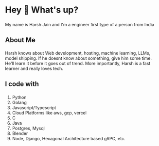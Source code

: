 <h1 align="left">Hey 👋 What's up?</h1>

###

<p align="left">My name is Harsh Jain and I'm a engineer first type of a person from India</p>

###

<h2 align="left">About Me</h2>

###

<p align="left">Harsh knows about Web development, hosting, machine learning, LLMs, model shipping. If he doesnt know about something, give him some time. He'll learn it before it goes out of trend. More importantly, Harsh is a fast learner and really loves tech.</p>

###

<h2 align="left">I code with</h2>

###
1. Python
2. Golang
3. Javascript/Typescript
4. Cloud Platforms like aws, gcp, vercel
5. C
6. Java
7. Postgres, Mysql
8. Blender
9. Node, Django, Hexagonal Architecture based gRPC, etc.

###
